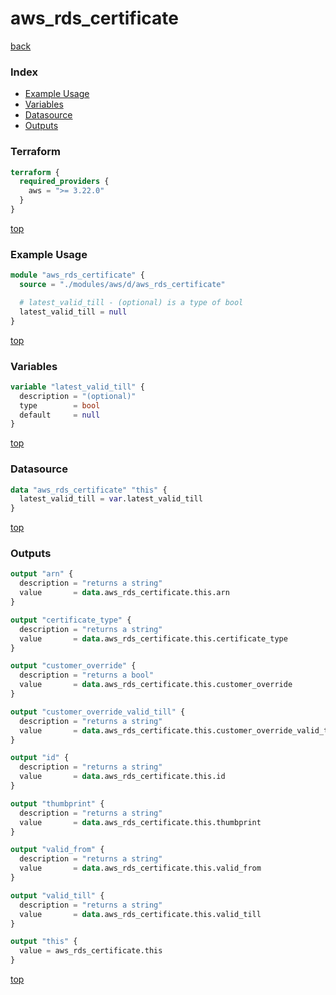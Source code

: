 # aws_rds_certificate

[back](../aws.md)

### Index

- [Example Usage](#example-usage)
- [Variables](#variables)
- [Datasource](#datasource)
- [Outputs](#outputs)

### Terraform

```terraform
terraform {
  required_providers {
    aws = ">= 3.22.0"
  }
}
```

[top](#index)

### Example Usage

```terraform
module "aws_rds_certificate" {
  source = "./modules/aws/d/aws_rds_certificate"

  # latest_valid_till - (optional) is a type of bool
  latest_valid_till = null
}
```

[top](#index)

### Variables

```terraform
variable "latest_valid_till" {
  description = "(optional)"
  type        = bool
  default     = null
}
```

[top](#index)

### Datasource

```terraform
data "aws_rds_certificate" "this" {
  latest_valid_till = var.latest_valid_till
}
```

[top](#index)

### Outputs

```terraform
output "arn" {
  description = "returns a string"
  value       = data.aws_rds_certificate.this.arn
}

output "certificate_type" {
  description = "returns a string"
  value       = data.aws_rds_certificate.this.certificate_type
}

output "customer_override" {
  description = "returns a bool"
  value       = data.aws_rds_certificate.this.customer_override
}

output "customer_override_valid_till" {
  description = "returns a string"
  value       = data.aws_rds_certificate.this.customer_override_valid_till
}

output "id" {
  description = "returns a string"
  value       = data.aws_rds_certificate.this.id
}

output "thumbprint" {
  description = "returns a string"
  value       = data.aws_rds_certificate.this.thumbprint
}

output "valid_from" {
  description = "returns a string"
  value       = data.aws_rds_certificate.this.valid_from
}

output "valid_till" {
  description = "returns a string"
  value       = data.aws_rds_certificate.this.valid_till
}

output "this" {
  value = aws_rds_certificate.this
}
```

[top](#index)